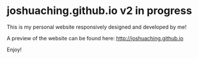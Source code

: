 joshuaching.github.io v2 in progress
==================

This is my personal website responsively designed and developed by me!

A preview of the website can be found here:
http://joshuaching.github.io

Enjoy!
